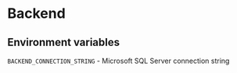 # Backend

## Environment variables

`BACKEND_CONNECTION_STRING` - Microsoft SQL Server connection string